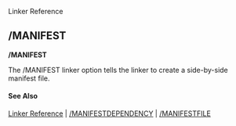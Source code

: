 Linker Reference

## /MANIFEST

**/MANIFEST**

The /MANIFEST linker option tells the linker to create a side-by-side manifest file.

#### See Also

[Linker Reference](readme.md) | [/MANIFESTDEPENDENCY](manifestdependency.md) | [/MANIFESTFILE](manifestfile.md)
